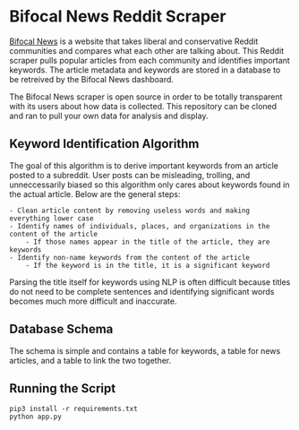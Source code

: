 # Bifocal News Reddit Scraper
[Bifocal News](https://bifocalnews.com) is a website that takes liberal and conservative Reddit communities and compares what each other are talking about. This Reddit scraper pulls popular articles from each community and identifies important keywords. The article metadata and keywords are stored in a database to be retreived by the Bifocal News dashboard.

The Bifocal News scraper is open source in order to be totally transparent with its users about how data is collected. This repository can be cloned and ran to pull your own data for analysis and display.

## Keyword Identification Algorithm
The goal of this algorithm is to derive important keywords from an article posted to a subreddit. User posts can be misleading, trolling, and unneccessarily biased so this algorithm only cares about keywords found in the actual article. Below are the general steps:

    - Clean article content by removing useless words and making everything lower case
    - Identify names of individuals, places, and organizations in the content of the article
        - If those names appear in the title of the article, they are keywords
    - Identify non-name keywords from the content of the article
        - If the keyword is in the title, it is a significant keyword

Parsing the title itself for keywords using NLP is often difficult because titles do not need to be complete sentences and identifying significant words becomes much more difficult and inaccurate.

## Database Schema
The schema is simple and contains a table for keywords, a table for news articles, and a table to link the two together.

## Running the Script

    pip3 install -r requirements.txt
    python app.py